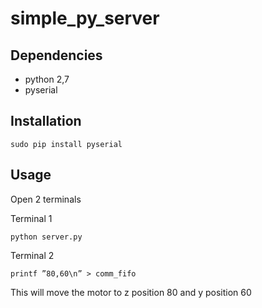 # simple_py_server

## Dependencies

- python 2,7
- pyserial


## Installation
```
sudo pip install pyserial
```

## Usage

Open 2 terminals

Terminal 1
```
python server.py
```

Terminal 2
```
printf ”80,60\n” > comm_fifo
```

This will move the motor to z position 80 and y position 60
